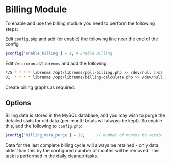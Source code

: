 # Billing Module

To enable and use the billing module you need to perform the following steps:

Edit `config.php` and add (or enable) the following line near the end of the config

```php
$config['enable_billing'] = 1; # Enable Billing
```

Edit `/etc/cron.d/librenms` and add the following:

```bash
*/5 * * * * librenms /opt/librenms/poll-billing.php >> /dev/null 2>&1
01  * * * * librenms /opt/librenms/billing-calculate.php >> /dev/null 2>&1
```

Create billing graphs as required.

## Options

Billing data is stored in the MySQL database, and you may wish to purge the detailed 
stats for old data (per-month totals will always be kept).  To enable this, add the 
following to `config.php`:

```php
$config['billing_data_purge'] = 12;     // Number of months to retain
```

Data for the last complete billing cycle will always be retained - only data older than
this by the configured number of months will be removed.  This task is performed in the
daily cleanup tasks.